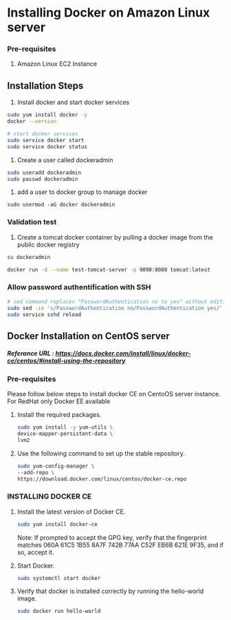 # Installing Docker on Amazon Linux server

### Pre-requisites
1. Amazon Linux EC2 Instance

## Installation Steps

1. Install docker and start docker services
```sh 
sudo yum install docker -y
docker --version 

# start docker services
sudo service docker start
sudo service docker status
```
1. Create a user called dockeradmin
```sh
sudo useradd dockeradmin
sudo passwd dockeradmin
```
1. add a user to docker group to manage docker 
```
sudo usermod -aG docker dockeradmin
```
### Validation test
1. Create a tomcat docker container by pulling a docker image from the public docker registry
```sh
su dockeradmin

docker run -d --name test-tomcat-server -p 9090:8080 tomcat:latest
```

### Allow password authentification with SSH

```sh 
# sed command replaces "PasswordAuthentication no to yes" without editing file 
sudo sed -ie 's/PasswordAuthentication no/PasswordAuthentication yes/' /etc/ssh/sshd_config
sudo service sshd reload
``` 

## Docker Installation on CentOS server
##### Referance URL : https://docs.docker.com/install/linux/docker-ce/centos/#install-using-the-repository
### Pre-requisites

Please follow below steps to install docker CE on CentoOS server instance. For RedHat only Docker EE available 

1. Install the required packages.

   ```sh 
   sudo yum install -y yum-utils \
   device-mapper-persistent-data \
   lvm2
   ```
  
1. Use the following command to set up the stable repository.
 
   ```sh 
   sudo yum-config-manager \
   --add-repo \
   https://download.docker.com/linux/centos/docker-ce.repo
   ```

### INSTALLING DOCKER CE

1. Install the latest version of Docker CE.
   ```sh 
   sudo yum install docker-ce
   ```

   Note: If prompted to accept the GPG key, verify that the fingerprint matches 
060A 61C5 1B55 8A7F 742B 77AA C52F EB6B 621E 9F35, and if so, accept it.

1. Start Docker.
   ```sh 
   sudo systemctl start docker
   ```

1. Verify that docker is installed correctly by running the hello-world image.
   ```sh
   sudo docker run hello-world
   ```
